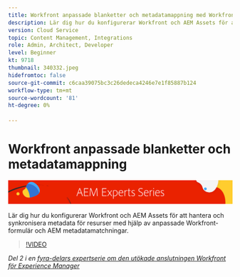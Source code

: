 ```yaml
---
title: Workfront anpassade blanketter och metadatamappning med Workfront för AEM förbättrade anslutningsmöjligheter
description: Lär dig hur du konfigurerar Workfront och AEM Assets för att hantera och synkronisera metadata för resurser med hjälp av anpassade Workfront-formulär och AEM metadatamatchningar.
version: Cloud Service
topic: Content Management, Integrations
role: Admin, Architect, Developer
level: Beginner
kt: 9718
thumbnail: 340332.jpeg
hidefromtoc: false
source-git-commit: c6caa39075bc3c26dedeca4246e7e1f85887b124
workflow-type: tm+mt
source-wordcount: '81'
ht-degree: 0%

---
```



# Workfront anpassade blanketter och metadatamappning

![AEM Experts Series](./assets/banner.png)

Lär dig hur du konfigurerar Workfront och AEM Assets för att hantera och synkronisera metadata för resurser med hjälp av anpassade Workfront-formulär och AEM metadatamatchningar.

>[!VIDEO](https://video.tv.adobe.com/v/340332/?quality=12&learn=on)

_Del 2 i en [fyra-delars expertserie om den utökade anslutningen Workfront för Experience Manager](./overview.md)_
